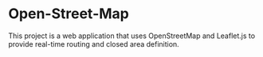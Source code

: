 # Open-Street-Map
This project is a web application that uses OpenStreetMap and Leaflet.js to provide real-time routing and closed area definition.
